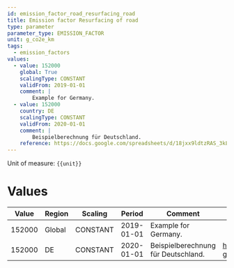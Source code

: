 ```yaml
---
id: emission_factor_road_resurfacing_road
title: Emission factor Resurfacing of road
type: parameter
parameter_type: EMISSION_FACTOR
unit: g_co2e_km
tags:
  - emission_factors
values:
  - value: 152000
    global: True
    scalingType: CONSTANT
    validFrom: 2019-01-01
    comment: |
        Example for Germany.
  - value: 152000
    country: DE
    scalingType: CONSTANT
    validFrom: 2020-01-01
    comment: |
        Beispielberechnung für Deutschland.
    reference: https://docs.google.com/spreadsheets/d/18jxx9ldtzRAS_3kLElHw4i08ZezHkrpsTGmeWVnsnEQ/edit?gid=1559945526#gid=1559945526
---
```



Unit of measure: `{{unit}}`


# Values


| Value | Region | Scaling | Period | Comment | Reference |
|-------|--------|---------|--------|---------|-----------|
| 152000 | Global | CONSTANT | 2019-01-01 | Example for Germany. |  |
| 152000 | DE | CONSTANT | 2020-01-01 | Beispielberechnung für Deutschland. | https://docs.google.com/spreadsheets/d/18jxx9ldtzRAS_3kLElHw4i08ZezHkrpsTGmeWVnsnEQ/edit?gid=1559945526#gid=1559945526 |


